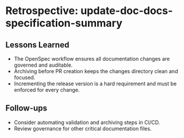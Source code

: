 # Retrospective: update-doc-docs-specification-summary

## Lessons Learned
- The OpenSpec workflow ensures all documentation changes are governed and auditable.
- Archiving before PR creation keeps the changes directory clean and focused.
- Incrementing the release version is a hard requirement and must be enforced for every change.

## Follow-ups
- Consider automating validation and archiving steps in CI/CD.
- Review governance for other critical documentation files.
